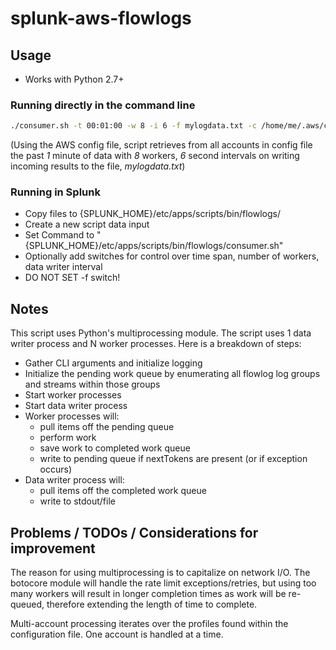 # splunk-aws-flowlogs

## Usage
 - Works with Python 2.7+

### Running directly in the command line

```bash
./consumer.sh -t 00:01:00 -w 8 -i 6 -f mylogdata.txt -c /home/me/.aws/config
```
(Using the AWS config file, script retrieves from all accounts in config file the past _1_ minute of data with _8_ workers, _6_ second intervals on writing incoming results to the file, _mylogdata.txt_)

### Running in Splunk
 - Copy files to {SPLUNK_HOME}/etc/apps/scripts/bin/flowlogs/
 - Create a new script data input
 - Set Command to "{SPLUNK_HOME}/etc/apps/scripts/bin/flowlogs/consumer.sh"
 - Optionally add switches for control over time span, number of workers, data writer interval
 - DO NOT SET -f switch!

## Notes

This script uses Python's multiprocessing module. The script uses 1 data writer process and N worker processes.
Here is a breakdown of steps:
 * Gather CLI arguments and initialize logging
 * Initialize the pending work queue by enumerating all flowlog log groups and streams within those groups
 * Start worker processes
 * Start data writer process
 * Worker processes will:
   - pull items off the pending queue
   - perform work
   - save work to completed work queue
   - write to pending queue if nextTokens are present (or if exception occurs)
 * Data writer process will:
   - pull items off the completed work queue
   - write to stdout/file

## Problems / TODOs / Considerations for improvement

The reason for using multiprocessing is to capitalize on network I/O. The botocore module will handle the rate limit exceptions/retries, but using too many workers will result in longer completion times as work will be re-queued, therefore extending the length of time to complete.

Multi-account processing iterates over the profiles found within the configuration file. One account is handled at a time.
